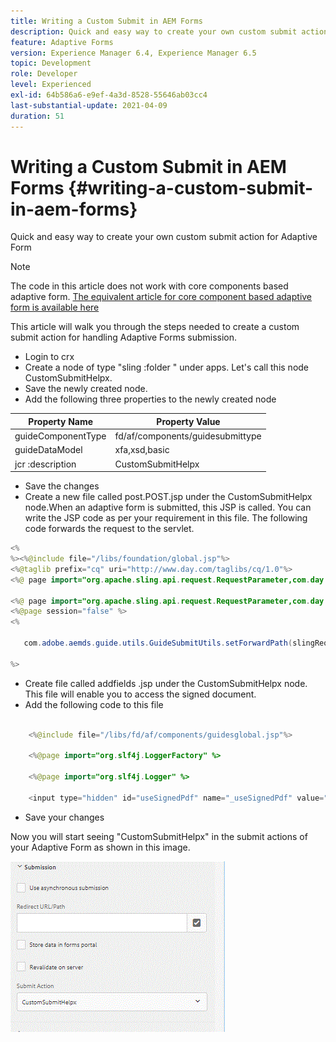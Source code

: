 ```yaml
---
title: Writing a Custom Submit in AEM Forms
description: Quick and easy way to create your own custom submit action for Adaptive Form
feature: Adaptive Forms
version: Experience Manager 6.4, Experience Manager 6.5
topic: Development
role: Developer
level: Experienced
exl-id: 64b586a6-e9ef-4a3d-8528-55646ab03cc4
last-substantial-update: 2021-04-09
duration: 51
---
```

# Writing a Custom Submit in AEM Forms {#writing-a-custom-submit-in-aem-forms}

Quick and easy way to create your own custom submit action for Adaptive Form

>[!NOTE]
>The code in this article does not work with core components based adaptive form.
>[The equivalent article for core component based adaptive form is available here](https://experienceleague.adobe.com/docs/experience-manager-learn/cloud-service/forms/custom-submit-headless-forms/custom-submit-service.html?lang=en)


This article will walk you through the steps needed to create a custom submit action for handling Adaptive Forms submission.

* Login to  crx 
* Create a node of type "sling  :folder " under apps. Let's call this node CustomSubmitHelpx.
* Save the newly created node.
* Add the following three properties to the newly created node

| Property Name      | Property Value                   |
|----------------    | ---------------------------------|
| guideComponentType | fd/af/components/guidesubmittype |
| guideDataModel     | xfa,xsd,basic                    |
| jcr :description   | CustomSubmitHelpx                |


* Save the changes
* Create a new file called post.POST.jsp under the CustomSubmitHelpx node.When an adaptive form is submitted, this JSP is called. You can write the JSP code as per your requirement in this file. The following code forwards the request to the servlet.

```java
<%
%><%@include file="/libs/foundation/global.jsp"%>
<%@taglib prefix="cq" uri="http://www.day.com/taglibs/cq/1.0"%>
<%@ page import="org.apache.sling.api.request.RequestParameter,com.day.cq.wcm.api.WCMMode,com.adobe.forms.common.submitutils.CustomParameterRequest,com.adobe.aemds.guide.submitutils.*" %>

<%@ page import="org.apache.sling.api.request.RequestParameter,com.day.cq.wcm.api.WCMMode" %>
<%@page session="false" %>
<%

   com.adobe.aemds.guide.utils.GuideSubmitUtils.setForwardPath(slingRequest,"/bin/storeafsubmission",null,null);

%>
```

* Create file called  addfields .jsp under the CustomSubmitHelpx node. This file will enable you to access the signed document.
* Add the following code to this file

```java

    <%@include file="/libs/fd/af/components/guidesglobal.jsp"%>

    <%@page import="org.slf4j.LoggerFactory" %>

    <%@page import="org.slf4j.Logger" %>

    <input type="hidden" id="useSignedPdf" name="_useSignedPdf" value=""/>;

```

* Save your changes

Now you will start seeing "CustomSubmitHelpx" in the submit actions of your Adaptive Form as shown in this image.

![Adaptive Form with Custom Submit](assets/capture-2.gif)
